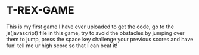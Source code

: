 # T-REX-GAME
This is my first game I have ever uploaded
to get the code, go to the js(javascript)  file
in this game,
try to avoid the obstacles by jumping over them
to jump, press the space key
challenge your previous scores and have fun!
tell me ur high score so that I can beat it!

